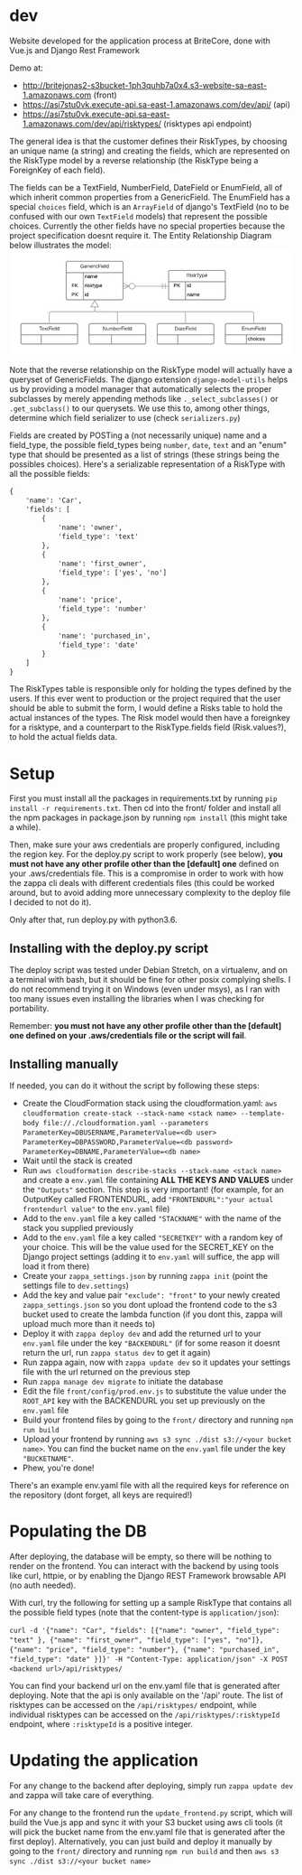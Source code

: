 # dev
Website developed for the application process at BriteCore, done with Vue.js and Django Rest Framework

Demo at:
- http://britejonas2-s3bucket-1ph3quhb7a0x4.s3-website-sa-east-1.amazonaws.com (front)
- https://asi7stu0vk.execute-api.sa-east-1.amazonaws.com/dev/api/ (api)
- https://asi7stu0vk.execute-api.sa-east-1.amazonaws.com/dev/api/risktypes/ (risktypes api endpoint)

The general idea is that the customer defines their RiskTypes, by choosing an unique name (a string) and creating the fields, which are represented on the RiskType model by a reverse relationship (the RiskType being a ForeignKey of each field).

The fields can be a TextField, NumberField, DateField or EnumField, all of which inherit common properties from a GenericField. The EnumField has a special `choices` field, which is an `ArrayField` of django's TextField (no to be confused with our own `TextField` models) that represent the possible choices. Currently the other fields have no special properties because the project specification doesnt require it. The Entity Relationship Diagram below illustrates the model:
![ER Diagram](https://github.com/jonasfs/dev/raw/master/ERD.png "ER Diagram")

Note that the reverse relationship on the RiskType model will actually have a queryset of GenericFields. The django extension `django-model-utils` helps us by providing a model manager that automatically selects the proper subclasses by merely appending methods like `._select_subclasses()` or `.get_subclass()` to our querysets. We use this to, among other things, determine which field serializer to use (check `serializers.py`)

Fields are created by POSTing a (not necessarily unique) name and a field_type, the possible field_types being `number`, `date`, `text` and an "enum" type that should be presented as a list of strings (these strings being the possibles choices). Here's a serializable representation of a RiskType with all the possible fields:

```
{
	'name': 'Car',
	'fields': [
		{
			'name': 'owner',
			'field_type': 'text'
		},
		{
			'name': 'first_owner',
			'field_type': ['yes', 'no']
		},
		{
			'name': 'price',
			'field_type': 'number'
		},
		{
			'name': 'purchased_in',
			'field_type': 'date'
		}
	]
}
```

The RiskTypes table is responsible only for holding the types defined by the users. If this ever went to production or the project required that the user should be able to submit the form, I would define a Risks table to hold the actual instances of the types. The Risk model would then have a foreignkey for a risktype, and a counterpart to the RiskType.fields field (Risk.values?), to hold the actual fields data.


# Setup

First you must install all the packages in requirements.txt by running `pip install -r requirements.txt`. Then cd into the front/ folder and install all the npm packages in package.json by running `npm install` (this might take a while).

Then, make sure your aws credentials are properly configured, including the region key. For the deploy.py script to work properly (see below), **you must not have any other profile other than the [default] one** defined on your .aws/credentials file. This is a compromise in order to work with how the zappa cli deals with different credentials files (this could be worked around, but to avoid adding more unnecessary complexity to the deploy file I decided to not do it).

Only after that, run deploy.py with python3.6.

## Installing with the deploy.py script

The deploy script was tested under Debian Stretch, on a virtualenv, and on a terminal with bash, but it should be fine for other posix complying shells. I do not recommend trying it on Windows (even under msys), as I ran with too many issues even installing the libraries when I was checking for portability. 

Remember: **you must not have any other profile other than the [default] one defined on your .aws/credentials file or the script will fail**.

## Installing manually
If needed, you can do it without the script by following these steps:

- Create the CloudFormation stack using the cloudformation.yaml: `aws cloudformation create-stack --stack-name <stack name> --template-body file://./cloudformation.yaml --parameters ParameterKey=DBUSERNAME,ParameterValue=<db user> ParameterKey=DBPASSWORD,ParameterValue=<db password> ParameterKey=DBNAME,ParameterValue=<db name>` 
- Wait until the stack is created
- Run `aws cloudformation describe-stacks --stack-name <stack name>` and create a `env.yaml` file containing **ALL THE KEYS AND VALUES** under the `"Outputs"` section. This step is very important! (for example, for an OutputKey called FRONTENDURL, add `"FRONTENDURL":"your actual frontendurl value"` to the `env.yaml` file)
- Add to the `env.yaml` file a key called `"STACKNAME"` with the name of the stack you supplied previously
- Add to the `env.yaml` file a key called `"SECRETKEY"` with a random key of your choice. This will be the value used for the SECRET_KEY on the Django project settings (adding it to `env.yaml` will suffice, the app will load it from there) 
- Create your `zappa_settings.json` by running `zappa init` (point the settings file to `dev.settings`) 
- Add the key and value pair `"exclude": "front"` to your newly created `zappa_settings.json` so you dont upload the frontend code to the s3 bucket used to create the lambda function (if you dont this, zappa will upload much more than it needs to)
- Deploy it with `zappa deploy dev` and add the returned url to your `env.yaml` file under the key `"BACKENDURL"` (if for some reason it doesnt return the url, run `zappa status dev` to get it again)
- Run zappa again, now with `zappa update dev` so it updates your settings file with the url returned on the previous step
- Run `zappa manage dev migrate` to initiate the database
- Edit the file `front/config/prod.env.js` to substitute the value under the `ROOT_API` key with the BACKENDURL you set up previously on the `env.yaml` file
- Build your frontend files by going to the `front/` directory and running `npm run build`
- Upload your frontend by running `aws s3 sync ./dist s3://<your bucket name>`. You can find the bucket name on the `env.yaml` file under the key `"BUCKETNAME"`.
- Phew, you're done!

There's an example env.yaml file with all the required keys for reference on the repository (dont forget, all keys are required!)

# Populating the DB

After deploying, the database will be empty, so there will be nothing to render on the frontend. You can interact with the backend by using tools like curl, httpie, or by enabling the Django REST Framework browsable API (no auth needed).  

With curl, try the following for setting up a sample RiskType that contains all the possible field types (note that the content-type is `application/json`):

`curl -d '{"name": "Car", "fields": [{"name": "owner", "field_type": "text" }, {"name": "first_owner", "field_type": ["yes", "no"]}, {"name": "price", "field_type": "number"}, {"name": "purchased_in", "field_type": "date" }]}' -H "Content-Type: application/json" -X POST <backend url>/api/risktypes/`

You can find your backend url on the env.yaml file that is generated after deploying. Note that the api is only available on the '/api' route. The list of risktypes can be accessed on the `/api/risktypes/` endpoint, while individual risktypes can be accessed on the `/api/risktypes/:risktypeId` endpoint, where `:risktypeId` is a positive integer.

# Updating the application

For any change to the backend after deploying, simply run `zappa update dev` and zappa will take care of everything.

For any change to the frontend run the `update_frontend.py` script, which will build the Vue.js app and sync it with your S3 bucket using aws cli tools (it will pick the bucket name from the env.yaml file that is generated after the first deploy). Alternatively, you can just build and deploy it manually by going to the `front/` directory and running `npm run build` and then `aws s3 sync ./dist s3://<your bucket name>`
